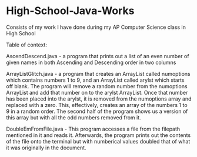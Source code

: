 # High-School-Java-Works
Consists of my work I have done during my AP Computer Science class in High School

Table of context:

AscendDescend.java - a program that prints out a list of an even number of given names in both Ascending and Descending order in two columns

ArrayListGlitch.java - a program that creates an ArrayList called numoptions which contains numbers 1 to 9, and an ArrayList called arylst which starts off blank. The program will remove a random number from the numoptions ArrayList and add that number on to the arylst ArrayList. Once that number has been placed into the arylst, it is removed from the numoptions array and replaced with a zero. This, effectively, creates an array of the numbers 1 to 9 in a random order. The second half of the program shows us a version of this array but with all the odd numbers removed from it.

DoubleEmFromFile.java - This program accesses a file from the filepath mentioned in it and reads it. Afterwards, the program prints out the contents of the file onto the terminal but with numberical values doubled that of what it was originally in the document.
